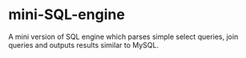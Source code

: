 # mini-SQL-engine
A mini version of SQL engine which parses simple select queries, join queries and outputs results similar to MySQL.
